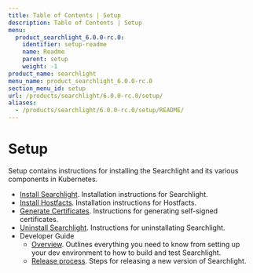 ```yaml
---
title: Table of Contents | Setup
description: Table of Contents | Setup
menu:
  product_searchlight_6.0.0-rc.0:
    identifier: setup-readme
    name: Readme
    parent: setup
    weight: -1
product_name: searchlight
menu_name: product_searchlight_6.0.0-rc.0
section_menu_id: setup
url: /products/searchlight/6.0.0-rc.0/setup/
aliases:
  - /products/searchlight/6.0.0-rc.0/setup/README/
---
```

# Setup

Setup contains instructions for installing the Searchlight and its various components in Kubernetes.

- [Install Searchlight](/docs/setup/install.md). Installation instructions for Searchlight.
- [Install Hostfacts](/docs/setup/hostfacts.md). Installation instructions for Hostfacts.
- [Generate Certificates](/docs/setup/certificate.md). Instructions for generating self-signed certificates.
- [Uninstall Searchlight](/docs/setup/uninstall.md). Instructions for uninstallating Searchlight.
- Developer Guide
  - [Overview](/docs/setup/developer-guide/overview.md). Outlines everything you need to know from setting up your dev environment to how to build and test Searchlight.
  - [Release process](/docs/setup/developer-guide/release.md). Steps for releasing a new version of Searchlight.
